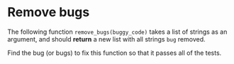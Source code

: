 # Remove bugs

The following function `remove_bugs(buggy_code)` takes a list of strings as an argument, and should **return** a new list with all strings `bug` removed.

Find the bug (or bugs) to fix this function so that it passes all of the tests.

